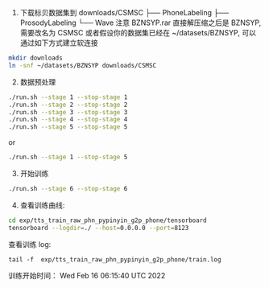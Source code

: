 1. 下载标贝数据集到 
downloads/CSMSC
├── PhoneLabeling
├── ProsodyLabeling
└── Wave
注意 BZNSYP.rar 直接解压缩之后是 BZNSYP, 需要改名为 CSMSC
或者假设你的数据集已经在 ~/datasets/BZNSYP, 可以通过如下方式建立软连接
```bash
mkdir downloads
ln -snf ~/datasets/BZNSYP downloads/CSMSC
```
2. 数据预处理
```bash
./run.sh --stage 1 --stop-stage 1
./run.sh --stage 2 --stop-stage 2
./run.sh --stage 3 --stop-stage 3
./run.sh --stage 4 --stop-stage 4
./run.sh --stage 5 --stop-stage 5
```
or 
```bash
./run.sh --stage 1 --stop-stage 5
```
3. 开始训练
```bash
./run.sh --stage 6 --stop-stage 6
```
4. 查看训练曲线:
```bash
cd exp/tts_train_raw_phn_pypinyin_g2p_phone/tensorboard
tensorboard --logdir=./ --host=0.0.0.0 --port=8123
```
查看训练 log: 
```text
tail -f  exp/tts_train_raw_phn_pypinyin_g2p_phone/train.log
```
训练开始时间：
Wed Feb 16 06:15:40 UTC 2022
